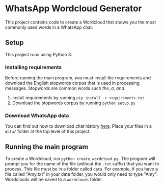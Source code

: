 # WhatsApp Wordcloud Generator

This project contains code to create a Wordcloud that shows you the most commonly used words in a WhatsApp chat.

## Setup

This project runs using Python 3.

### Installing requirements

Before running the main program, you must install the requirements and download the English stopwords corpus that is used in processing messages. Stopwords are common words such _the_, _a_, _and_.

1. Install requirements by running `pip install -r requirements.txt`
2. Download the stopwords corpus by running `python setup.py`

### Download WhatsApp data

You can find out how to download chat history [here](https://faq.whatsapp.com/196737011380816). Place your files in a `data/` folder at the top level of this project.

## Running the main program

To create a Wordcloud, run `python create_wordcloud.py`. The program will prompt you for the name of the file (without the `.txt` suffix) that you want to process. This file must be in a folder called `data`. For example, if you have a file called "Amy.txt" in your data folder, you would only need to type "Amy".
Wordclouds will be saved to a `wordclouds` folder.
